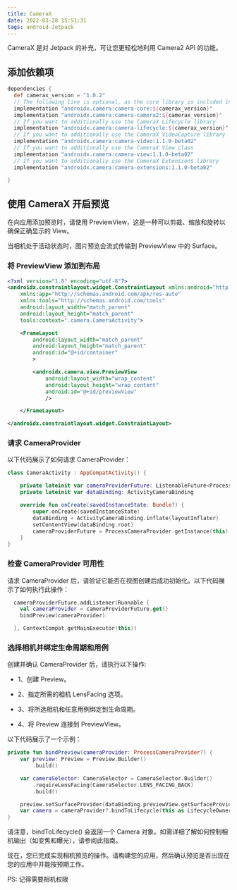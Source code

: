```yaml
---
title: CameraX
date: 2022-03-28 15:51:31
tags: android-Jetpack
---
```


CameraX 是对 Jetpack 的补充，可让您更轻松地利用 Camera2 API 的功能。

## 添加依赖项

```groovy
dependencies {
  def camerax_version = "1.0.2"
  // The following line is optional, as the core library is included indirectly by camera-camera2
  implementation "androidx.camera:camera-core:${camerax_version}"
  implementation "androidx.camera:camera-camera2:${camerax_version}"
  // If you want to additionally use the CameraX Lifecycle library
  implementation "androidx.camera:camera-lifecycle:${camerax_version}"
  // If you want to additionally use the CameraX VideoCapture library
  implementation "androidx.camera:camera-video:1.1.0-beta02"
  // If you want to additionally use the CameraX View class
  implementation "androidx.camera:camera-view:1.1.0-beta02"
  // If you want to additionally use the CameraX Extensions library
  implementation "androidx.camera:camera-extensions:1.1.0-beta02"

}
```

## 使用 CameraX 开启预览

在向应用添加预览时，请使用 PreviewView，这是一种可以剪裁、缩放和旋转以确保正确显示的 View。

当相机处于活动状态时，图片预览会流式传输到 PreviewView 中的 Surface。

### 将 PreviewView 添加到布局

```xml
<?xml version="1.0" encoding="utf-8"?>
<androidx.constraintlayout.widget.ConstraintLayout xmlns:android="http://schemas.android.com/apk/res/android"
    xmlns:app="http://schemas.android.com/apk/res-auto"
    xmlns:tools="http://schemas.android.com/tools"
    android:layout_width="match_parent"
    android:layout_height="match_parent"
    tools:context=".camera.CameraActivity">

    <FrameLayout
        android:layout_width="match_parent"
        android:layout_height="match_parent"
        android:id="@+id/container"
        >

        <androidx.camera.view.PreviewView
            android:layout_width="wrap_content"
            android:layout_height="wrap_content"
            android:id="@+id/previewView"
            />

    </FrameLayout>

</androidx.constraintlayout.widget.ConstraintLayout>
```

### 请求 CameraProvider

以下代码展示了如何请求 CameraProvider：

```kotlin
class CameraActivity : AppCompatActivity() {

    private lateinit var cameraProviderFuture: ListenableFuture<ProcessCameraProvider>
    private lateinit var dataBinding: ActivityCameraBinding

    override fun onCreate(savedInstanceState: Bundle?) {
        super.onCreate(savedInstanceState)
        dataBinding = ActivityCameraBinding.inflate(layoutInflater)
        setContentView(dataBinding.root)
        cameraProviderFuture = ProcessCameraProvider.getInstance(this)
    }
}

```

### 检查 CameraProvider 可用性

请求 CameraProvider 后，请验证它能否在视图创建后成功初始化。以下代码展示了如何执行此操作：

```kotlin
  cameraProviderFuture.addListener(Runnable {
    val cameraProvider = cameraProviderFuture.get()
    bindPreview(cameraProvider)

  }, ContextCompat.getMainExecutor(this))
```

### 选择相机并绑定生命周期和用例

创建并确认 CameraProvider 后，请执行以下操作:

- 1、创建 Preview。

- 2、指定所需的相机 LensFacing 选项。

- 3、将所选相机和任意用例绑定到生命周期。

- 4、将 Preview 连接到 PreviewView。

以下代码展示了一个示例：

```kotlin
private fun bindPreview(cameraProvider: ProcessCameraProvider?) {
    var preview: Preview = Preview.Builder()
        .build()

    var cameraSelector: CameraSelector = CameraSelector.Builder()
        .requireLensFacing(CameraSelector.LENS_FACING_BACK)
        .build()

    preview.setSurfaceProvider(dataBinding.previewView.getSurfaceProvider())
    var camera = cameraProvider?.bindToLifecycle(this as LifecycleOwner, cameraSelector, preview)
}
```

请注意，bindToLifecycle() 会返回一个 Camera 对象。如需详细了解如何控制相机输出（如变焦和曝光），请参阅此指南。

现在，您已完成实现相机预览的操作。请构建您的应用，然后确认预览是否出现在您的应用中并能按预期工作。

PS: 记得需要相机权限
